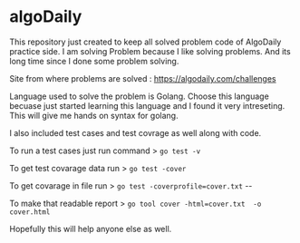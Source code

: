 # algoDaily

This repository just created to keep all solved problem code of AlgoDaily practice side. I am solving Problem because I like solving problems. And its long time since I done some problem solving.  

Site from where problems are solved : https://algodaily.com/challenges

Language used to solve the problem is Golang. Choose this language becuase just started learning this language and I found it very intreseting. This will give me hands on syntax for golang.

I also included test cases and test covrage as well along with code. 

To run a test cases just run command  > `go test -v`

To get test covarage data run > `go test -cover`

To get covarage in file run > `go test -coverprofile=cover.txt` --<This name coud be anything you want>
 
To make that readable report > `go tool cover -html=cover.txt  -o cover.html`



Hopefully this will help anyone else as well.
 
